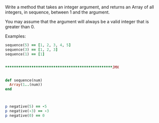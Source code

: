 Write a method that takes an integer argument, and returns an Array of all integers, in sequence, between 1 and the argument.

You may assume that the argument will always be a valid integer that is greater than 0.

Examples:
```ruby
sequence(5) == [1, 2, 3, 4, 5]
sequence(3) == [1, 2, 3]
sequence(1) == [1]


*************************************************JMX


def sequence(num)
  Array(1..(num))
end



p negative(5) == -5
p negative(-3) == -3
p negative(0) == 0 





